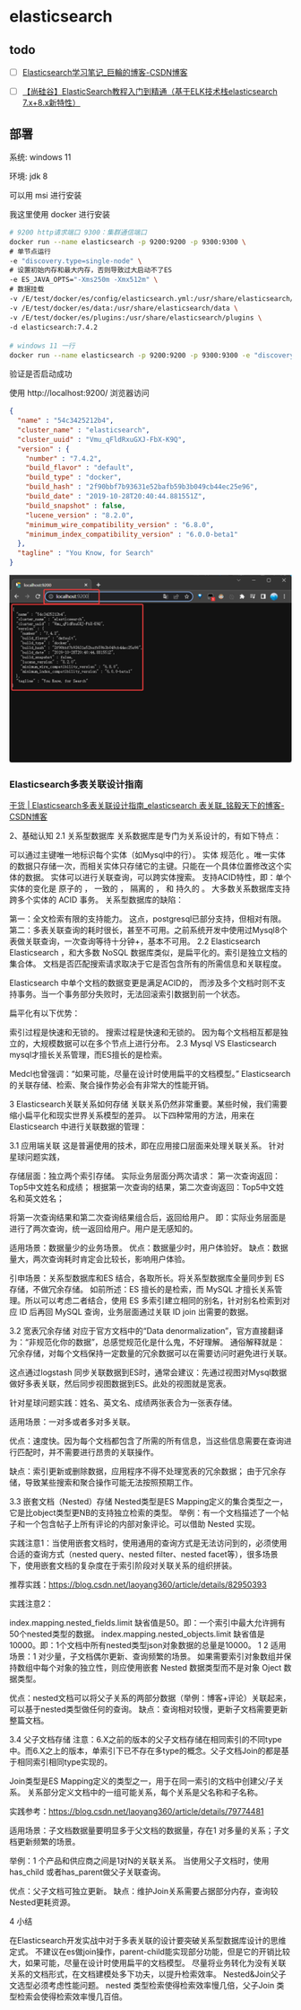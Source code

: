 # elasticsearch

## todo

- [ ] [Elasticsearch学习笔记_巨輪的博客-CSDN博客](https://blog.csdn.net/u011863024/article/details/115721328)

- [ ] [【尚硅谷】ElasticSearch教程入门到精通（基于ELK技术栈elasticsearch 7.x+8.x新特性）](https://www.bilibili.com/video/BV1hh411D7sb?p=1&vd_source=eabc2c22ae7849c2c4f31815da49f209)

## 部署

系统: windows 11

环境: jdk 8

可以用 msi 进行安装

我这里使用 docker 进行安装

```bash
# 9200 http请求端口 9300：集群通信端口
docker run --name elasticsearch -p 9200:9200 -p 9300:9300 \
# 单节点运行
-e "discovery.type=single-node" \
# 设置初始内存和最大内存，否则导致过大启动不了ES
-e ES_JAVA_OPTS="-Xms250m -Xmx512m" \
# 数据挂载
-v /E/test/docker/es/config/elasticsearch.yml:/usr/share/elasticsearch/config/elasticsearch.yml \
-v /E/test/docker/es/data:/usr/share/elasticsearch/data \
-v /E/test/docker/es/plugins:/usr/share/elasticsearch/plugins \
-d elasticsearch:7.4.2

# windows 11 一行
docker run --name elasticsearch -p 9200:9200 -p 9300:9300 -e "discovery.type=single-node" -e ES_JAVA_OPTS="-Xms250m -Xmx512m" -v /E/test/docker/es/config/elasticsearch.yml:/usr/share/elasticsearch/config/elasticsearch.yml -v /E/test/docker/es/data:/usr/share/elasticsearch/data -v /E/test/docker/es/plugins:/usr/share/elasticsearch/plugins -d elasticsearch:7.4.2
```

验证是否启动成功

使用 http://localhost:9200/ 浏览器访问

```json
{
  "name" : "54c3425212b4",
  "cluster_name" : "elasticsearch",
  "cluster_uuid" : "Vmu_qFldRxuGXJ-FbX-K9Q",
  "version" : {
    "number" : "7.4.2",
    "build_flavor" : "default",
    "build_type" : "docker",
    "build_hash" : "2f90bbf7b93631e52bafb59b3b049cb44ec25e96",
    "build_date" : "2019-10-28T20:40:44.881551Z",
    "build_snapshot" : false,
    "lucene_version" : "8.2.0",
    "minimum_wire_compatibility_version" : "6.8.0",
    "minimum_index_compatibility_version" : "6.0.0-beta1"
  },
  "tagline" : "You Know, for Search"
}
```

![](https://raw.githubusercontent.com/HongXiaoHong/images/main/python/chrome_MyPcWpEi93.png) 

### Elasticsearch多表关联设计指南

[干货 | Elasticsearch多表关联设计指南_elasticsearch 表关联_铭毅天下的博客-CSDN博客](https://blog.csdn.net/laoyang360/article/details/88784748)

2、基础认知
2.1 关系型数据库
关系数据库是专门为关系设计的，有如下特点：

可以通过主键唯一地标识每个实体（如Mysql中的行）。
实体 规范化 。唯一实体的数据只存储一次，而相关实体只存储它的主键。只能在一个具体位置修改这个实体的数据。
实体可以进行关联查询，可以跨实体搜索。
支持ACID特性，即：单个实体的变化是 原子的 ， 一致的 ， 隔离的 ， 和 持久的 。
大多数关系数据库支持跨多个实体的 ACID 事务。
关系型数据库的缺陷：

第一：全文检索有限的支持能力。 这点，postgresql已部分支持，但相对有限。
第二：多表关联查询的耗时很长，甚至不可用。之前系统开发中使用过Mysql8个表做关联查询，一次查询等待十分钟+，基本不可用。
2.2 Elasticsearch
Elasticsearch ，和大多数 NoSQL 数据库类似，是扁平化的。索引是独立文档的集合体。 文档是否匹配搜索请求取决于它是否包含所有的所需信息和关联程度。

Elasticsearch 中单个文档的数据变更是满足ACID的， 而涉及多个文档时则不支持事务。当一个事务部分失败时，无法回滚索引数据到前一个状态。

扁平化有以下优势：

索引过程是快速和无锁的。
搜索过程是快速和无锁的。
因为每个文档相互都是独立的，大规模数据可以在多个节点上进行分布。
2.3 Mysql VS Elasticsearch
mysql才擅长关系管理，而ES擅长的是检索。

Medcl也曾强调：“如果可能，尽量在设计时使用扁平的文档模型。” Elasticsearch的关联存储、检索、聚合操作势必会有非常大的性能开销。

3 Elasticsearch关联关系如何存储
关联关系仍然非常重要。某些时候，我们需要缩小扁平化和现实世界关系模型的差异。
以下四种常用的方法，用来在 Elasticsearch 中进行关联数据的管理：

3.1 应用端关联
这是普遍使用的技术，即在应用接口层面来处理关联关系。
针对星球问题实践，

存储层面：独立两个索引存储。
实际业务层面分两次请求：
第一次查询返回：Top5中文姓名和成绩；
根据第一次查询的结果，第二次查询返回：Top5中文姓名和英文姓名；

将第一次查询结果和第二次查询结果组合后，返回给用户。
即：实际业务层面是进行了两次查询，统一返回给用户。用户是无感知的。

适用场景：数据量少的业务场景。
优点：数据量少时，用户体验好。
缺点：数据量大，两次查询耗时肯定会比较长，影响用户体验。

引申场景：关系型数据库和ES 结合，各取所长。将关系型数据库全量同步到 ES 存储，不做冗余存储。
如前所述：ES 擅长的是检索，而 MySQL 才擅长关系管理。所以可以考虑二者结合，使用 ES 多索引建立相同的别名，针对别名检索到对应 ID 后再回 MySQL 查询，业务层面通过关联 ID join 出需要的数据。

3.2 宽表冗余存储
对应于官方文档中的“Data denormalization”，官方直接翻译为：“非规范化你的数据”，总感觉规范化是什么鬼，不好理解。
通俗解释就是：冗余存储，对每个文档保持一定数量的冗余数据可以在需要访问时避免进行关联。

这点通过logstash 同步关联数据到ES时，通常会建议：先通过视图对Mysql数据做好多表关联，然后同步视图数据到ES。此处的视图就是宽表。

针对星球问题实践：姓名、英文名、成绩两张表合为一张表存储。

适用场景：一对多或者多对多关联。

优点：速度快。因为每个文档都包含了所需的所有信息，当这些信息需要在查询进行匹配时，并不需要进行昂贵的关联操作。

缺点：索引更新或删除数据，应用程序不得不处理宽表的冗余数据；
由于冗余存储，导致某些搜索和聚合操作可能无法按照预期工作。

3.3 嵌套文档（Nested）存储
Nested类型是ES Mapping定义的集合类型之一，它是比object类型更NB的支持独立检索的类型。
举例：有一个文档描述了一个帖子和一个包含帖子上所有评论的内部对象评论。可以借助 Nested 实现。

实践注意1：当使用嵌套文档时，使用通用的查询方式是无法访问到的，必须使用合适的查询方式（nested query、nested filter、nested facet等），很多场景下，使用嵌套文档的复杂度在于索引阶段对关联关系的组织拼装。

推荐实践：https://blog.csdn.net/laoyang360/article/details/82950393

实践注意2：

index.mapping.nested_fields.limit 缺省值是50。即：一个索引中最大允许拥有50个nested类型的数据。
index.mapping.nested_objects.limit 缺省值是10000。即：1个文档中所有nested类型json对象数据的总量是10000。
1
2
适用场景：1 对少量，子文档偶尔更新、查询频繁的场景。
如果需要索引对象数组并保持数组中每个对象的独立性，则应使用嵌套 Nested 数据类型而不是对象 Oject 数据类型。

优点：nested文档可以将父子关系的两部分数据（举例：博客+评论）关联起来，可以基于nested类型做任何的查询。
缺点：查询相对较慢，更新子文档需要更新整篇文档。

3.4 父子文档存储
注意：6.X之前的版本的父子文档存储在相同索引的不同type中。而6.X之上的版本，单索引下已不存在多type的概念。父子文档Join的都是基于相同索引相同type实现的。

Join类型是ES Mapping定义的类型之一，用于在同一索引的文档中创建父/子关系。 关系部分定义文档中的一组可能关系，每个关系是父名称和子名称。

实践参考：https://blog.csdn.net/laoyang360/article/details/79774481

适用场景：子文档数据量要明显多于父文档的数据量，存在1 对多量的关系；子文档更新频繁的场景。

举例：1 个产品和供应商之间是1对N的关联关系。
当使用父子文档时，使用has_child 或者has_parent做父子关联查询。

优点：父子文档可独立更新。
缺点：维护Join关系需要占据部分内存，查询较Nested更耗资源。

4 小结

在Elasticsearch开发实战中对于多表关联的设计要突破关系型数据库设计的思维定式。
不建议在es做join操作，parent-child能实现部分功能，但是它的开销比较大，如果可能，尽量在设计时使用扁平的文档模型。
尽量将业务转化为没有关联关系的文档形式，在文档建模处多下功夫，以提升检索效率。
Nested&Join父子文选型必须考虑性能问题。 nested 类型检索使得检索效率慢几倍，父子Join 类型检索会使得检索效率慢几百倍。
